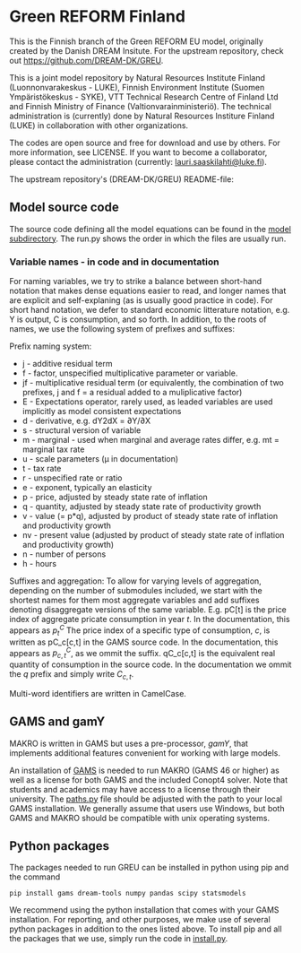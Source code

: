 # Green REFORM Finland

This is the Finnish branch of the Green REFORM EU model, originally created by the Danish DREAM Insitute. For the upstream repository, check out https://github.com/DREAM-DK/GREU.

This is a joint model repository by Natural Resources Institute Finland (Luonnonvarakeskus - LUKE), Finnish Environment Institute (Suomen Ympäristökeskus - SYKE), VTT Technical Research Centre of Finland Ltd and Finnish Ministry of Finance (Valtionvarainministeriö). The technical administration is (currently) done by Natural Resources Institure Finland (LUKE) in collaboration with other organizations. 

The codes are open source and free for download and use by others. For more information, see LICENSE. If you want to become a collaborator, please contact the administration (currently: lauri.saaskilahti@luke.fi).

The upstream repository's (DREAM-DK/GREU) README-file:

## Model source code
The source code defining all the model equations can be found in the [model subdirectory](gamY_src/).
The run.py shows the order in which the files are usually run.

### Variable names - in code and in documentation
For naming variables, we try to strike a balance between short-hand notation that makes dense equations easier to read, and longer names that are explicit and self-explaning (as is usually good practice in code).
For short hand notation, we defer to standard economic litterature notation, e.g. Y is output, C is consumption, and so forth.
In addition, to the roots of names, we use the following system of prefixes and suffixes:

Prefix naming system:
- j - additive residual term
- f - factor, unspecified multiplicative parameter or variable.
- jf - multiplicative residual term (or equivalently, the combination of two prefixes, j and f = a residual added to a muliplicative factor)
- E - Expectations operator, rarely used, as leaded variables are used implicitly as model consistent expectations
- d - derivative, e.g. dY2dX = ∂Y/∂X
- s - structural version of variable
- m - marginal - used when marginal and average rates differ, e.g. mt = marginal tax rate
- u - scale parameters (μ in documentation)
- t - tax rate
- r - unspecified rate or ratio
- e - exponent, typically an elasticity
- p - price, adjusted by steady state rate of inflation
- q - quantity, adjusted by steady state rate of productivity growth
- v - value (= p*q), adjusted by product of steady state rate of inflation and productivity growth
- nv - present value (adjusted by product of steady state rate of inflation and productivity growth)
- n - number of persons
- h - hours

Suffixes and aggregation:
To allow for varying levels of aggregation, depending on the number of submodules included, we start with the shortest names for them most aggregate variables and add suffixes denoting disaggregate versions of the same variable. E.g. pC[t] is the price index of aggregate pricate consumption in year $t$. In the documentation, this appears as $p^C_{t}$ The price index of a specific type of consumption, $c$, is written as pC_c[c,t] in the GAMS source code. In the documentation, this appears as $p^C_{c,t}$, as we ommit the suffix. qC_c[c,t] is the equivalent real quantity of consumption in the source code. In the documentation we ommit the $q$ prefix and simply write $C_{c,t}$.

Multi-word identifiers are written in CamelCase.

## GAMS and gamY
MAKRO is written in GAMS but uses a pre-processor, *gamY*, that implements additional features convenient for working with large models.

An installation of [GAMS](https://www.gams.com/) is needed to run MAKRO (GAMS 46 or higher) as well as a license for both GAMS and the included Conopt4 solver. Note that students and academics may have access to a license through their university.
The [paths.py](gamY_src/paths.py) file should be adjusted with the path to your local GAMS installation. We generally assume that users use Windows, but both GAMS and MAKRO should be compatible with unix operating systems.

## Python packages
The packages needed to run GREU can be installed in python using pip and the command
```
pip install gams dream-tools numpy pandas scipy statsmodels
```

We recommend using the python installation that comes with your GAMS installation.
For reporting, and other purposes, we make use of several python packages in addition to the ones listed above.
To install pip and all the packages that we use, simply run the code in [install.py](gamY_src/install.py).
